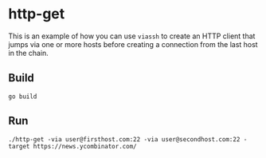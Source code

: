 # http-get

This is an example of how you can use `viassh` to create an HTTP client that jumps via one or more hosts before creating a connection from the last host in the chain.

## Build

```shell
go build
```

## Run

```shell
./http-get -via user@firsthost.com:22 -via user@secondhost.com:22 -target https://news.ycombinator.com/
```
